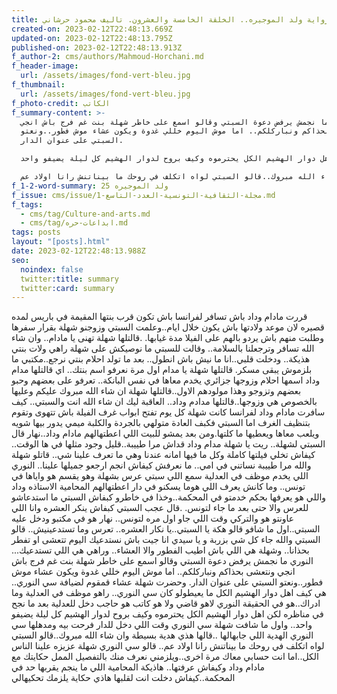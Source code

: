 ```yaml
---
title: رواية ولد الموجيره.. الخلقة الخامسة والعشرون. تاليف محمود حرشاني
created-on: 2023-02-12T22:48:13.669Z
updated-on: 2023-02-12T22:48:13.795Z
published-on: 2023-02-12T22:48:13.913Z
f_author-2: cms/authors/Mahmoud-Horchani.md
f_header-image:
  url: /assets/images/fond-vert-bleu.jpg
f_thumbnail:
  url: /assets/images/fond-vert-bleu.jpg
f_photo-credit: الكاتب
f_summary-content: >-
  النوري ما نجمش يرفض دعوة السبتي وقالو اسمع على خاطر شهلة بنت غم فرج باش انجي
  ونتعشى بحذاكم ونباركلكم.. اما موش اليوم خللي غدوة ويكون عشاء موش فطور..ونعتو
  السبتي على عنوان الدار.

  وحضرت شهلة عشاء قمقوم  لضيافة سي النوري.. هي كيف اهل دوار الهشيم الكل ما يعيطولو كان سي النوري.. راهو موظف في العدلية وما ادراك..هو في الحقيقة النوري لاهو قاضي ولا هو كاتب هو  حاجب دخل للعدلية بعد ما نجح في مناظره لكن اهل دوار الهشيم الكل يحترموه وكيف بروح لدوار الهشيم كل ليلة يضيفو واحد..

  واول ما شافت شهلة سي النوري وقت اللي دخل للدار  فرحت بيه ومدهلها سي النوري الهدية اللي جابهالها ..قالها هذي هدية بسيطة وان شاء الله مبروك..قالو السبتي لواه اتكلف في روحك ما بيناتنش رانا اولاد عم..
f_1-2-word-summary: ولد الموجيره 25
f_issue: cms/issue/مجلة-الثقافية-التونسية-العدد-التاسع-1.md
f_tags:
  - cms/tag/Culture-and-arts.md
  - cms/tag/ابداعات-حره.md
tags: posts
layout: "[posts].html"
date: 2023-02-12T22:48:13.988Z
seo:
  noindex: false
  twitter:title: summary
  twitter:card: summary
---
```

قررت مادام وداد باش تسافر  لفرانسا باش تكون قرب بنتها المقيمة في باريس لمده قصيره لان موعد ولادتها باش يكون خلال ايام..وعلمت السبتي وزوجنو شهلة بقرار سفرها  وطلبت منهم باش يردو بالهم على الفيلا مدة غيابها. .قالتلها شهلة  تهنى يا مادام.. وان شاء الله تسافر وترجعلنا بالسلامة.. وقالت للسبتي  ما نوصيكش على شهلة راهي ولات بنتي هذيكة.. ودخلت قلبي..انا ما نيش باش انطول.. بعد ما تولد احلام بنتي  نرجع..مكتبي ما بلزموش يبقى مسكر. قالتلها شهلة يا مدام اول مرة نعرفو اسم بنتك.. اي قالتلها مدام وداد اسمها احلام وزوجها جزائري يخدم معاها في نفس البانكة.. تعرفو على بعضهم  وحبو بعضهم وتزوجو وهذا مولودهم الاول..قالتلها شهلة ان شاء الله مبروك عليكم وعليها بالخصوص هي وزوجها..قالتلها مدادم وداد.. العاقبة ليك ان شاء الله  انت والسبتي.. كيف سافرت مادام وداد لفرانسا كانت شهلة كل يوم تفتح ابواب غرف الفيلة باش تتهوى وتقوم بتنظيف الغرف اما السبتي فكبف العادة متولهي بالجردة  والكلبة ميمي يدور بيها شويه ويلعب معاها ويعطيها ما كلتها.ومن بعد يمشو للبيت اللي اعطتهالهم مادام وداد..نهار قال السبتي لشهلة.. ريت يا شهلة مدام وداد قداش مرا طييبة..قليل وجود مثلها في ها الوقت.. كيفاش تخلي فيلتها كاملة وكل ما فيها امانه عندنا وهي ما تعرف علينا شي.. قاتلو شهلة والله مرا طييبة  نساتني في امي.. ما نعرفش كيفاش انجم ارجعو جميلها  علينا.. النوري اللي يخدم موظف في العدلية سمع اللي سبتي عرس بشهلة وهو يقسم هو واياها في تونس.. وما كانش يعرف اللي هوما يسكنو في دار اعطتهالهم المحامية الاستاذه وداد واللي هو يعرفها  بحكم خدمتو في المحكمة..وخذا في خاطرو  كبفاش السبتي ما استدعاشو للعرس والا حتى بعد ما جاء لتونس. .قال عجب السبتي كبفاش ينكر العشره وانا اللي عاونتو هو والتركي وقت اللي جاو اول مره لتونس.. نهار هو في مكتبو ودخل عليه السبتي..اول ما شافو  قالو هكة يا السبتي..يا نكار العشره.. تعرس وما تستدعينيش.. قالو السبتي والله جاء كل شي بزربة و يا سيدي انا جيت باش نستدعيك اليوم تتعشى او تفطر بحذانا.. وشهلة هي اللي باش  اطيب الفطور والا العشاء.. وراهي هي اللي تستدعيك... النوري ما نجمش يرفض دعوة السبتي وقالو اسمع على خاطر شهلة بنت غم فرج باش انجي ونتعشى بحذاكم ونباركلكم.. اما موش اليوم خللي غدوة ويكون عشاء موش فطور..ونعتو السبتي على عنوان الدار. وحضرت شهلة عشاء قمقوم  لضيافة سي النوري.. هي كيف اهل دوار الهشيم الكل ما يعيطولو كان سي النوري.. راهو موظف في العدلية وما ادراك..هو في الحقيقة النوري لاهو قاضي ولا هو كاتب هو  حاجب دخل للعدلية بعد ما نجح في مناظره لكن اهل دوار الهشيم الكل يحترموه وكيف بروح لدوار الهشيم كل ليلة يضيفو واحد.. واول ما شافت شهلة سي النوري وقت اللي دخل للدار  فرحت بيه ومدهلها سي النوري الهدية اللي جابهالها ..قالها هذي هدية بسيطة وان شاء الله مبروك..قالو السبتي لواه اتكلف في روحك ما بيناتنش رانا اولاد عم.. قالو سي النوري شهلة  عزيزه علينا الناس الكل..اما انت  حسابي معاك مرة اخرى..ويلزمني نعرف منك بالتفصيل الممل حكايتك مع مادام وداد وكيفاش عرفتها.. هاذيكة المحامية اللي ما ينجم يقربها حد  في المحكمة..كيفاش دخلت انت لقلبها  هاذي حكاية يلزمك تحكيهالي